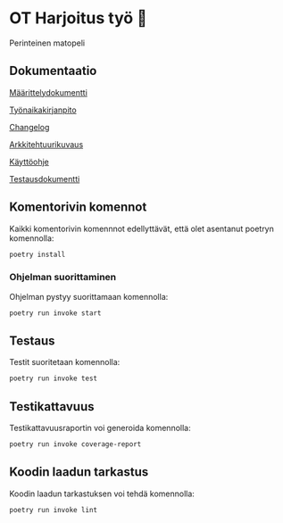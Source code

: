 # OT Harjoitus työ 🐍

Perinteinen matopeli

## Dokumentaatio

[Määrittelydokumentti](./dokumentaatio/vaatimusmaarittely.md)

[Työnaikakirjanpito](./dokumentaatio/tuntikirjanpito.md)

[Changelog](./dokumentaatio/changelog.md)

[Arkkitehtuurikuvaus](./dokumentaatio/arkkitehtuuri.md)

[Käyttöohje](./dokumentaatio/kayttoohje.md)

[Testausdokumentti](./dokumentaatio/testaus.md)

## Komentorivin komennot

Kaikki komentorivin komennnot edellyttävät, että olet asentanut poetryn komennolla:

```bash
poetry install
```

### Ohjelman suorittaminen

Ohjelman pystyy suorittamaan komennolla:

```bash
poetry run invoke start
```

## Testaus

Testit suoritetaan komennolla:

```bash
poetry run invoke test
```

## Testikattavuus

Testikattavuusraportin voi generoida komennolla:

```bash
poetry run invoke coverage-report
```

## Koodin laadun tarkastus

Koodin laadun tarkastuksen voi tehdä komennolla:

```bash
poetry run invoke lint
```
